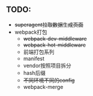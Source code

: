 ## TODO:

- ~~superagent拉取数据生成页面~~
- webpack打包
  - ~~webpack-dev-middleware~~
  - ~~webpack-hot-middleware~~
  - 前端打包系列
  - manifest
  - vendor按照项目拆分
  - hash后缀
  - ~~不同环境不同的config~~
  - webpack-merge
